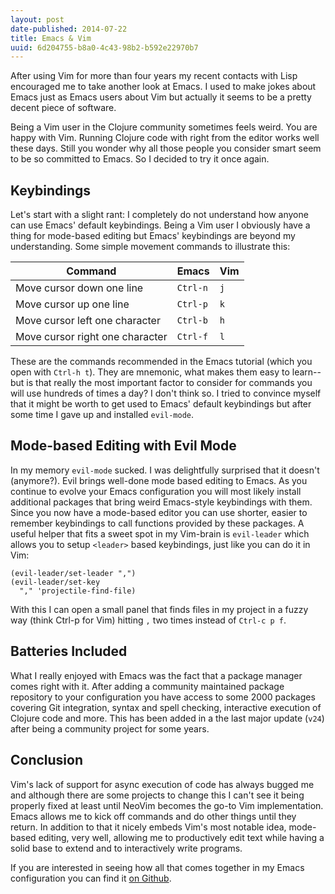 ```yaml
---
layout: post
date-published: 2014-07-22
title: Emacs & Vim
uuid: 6d204755-b8a0-4c43-98b2-b592e22970b7
---
```


After using Vim for more than four years my recent contacts with Lisp
encouraged me to take another look at Emacs. I used to make jokes
about Emacs just as Emacs users about Vim but actually it seems to be
a pretty decent piece of software.

Being a Vim user in the Clojure community sometimes feels weird. You
are happy with Vim. Running Clojure code with right from the editor
works well these days. Still you wonder why all those people you
consider smart seem to be so committed to Emacs. So I decided to try
it once again.

## Keybindings

Let's start with a slight rant: I completely do not understand how
anyone can use Emacs' default keybindings.  Being a Vim user I
obviously have a thing for mode-based editing but Emacs' keybindings
are beyond my understanding. Some simple movement commands to
illustrate this:

Command | Emacs | Vim
--- | --- | ---
Move cursor down one line | `Ctrl-n` | `j`
Move cursor up one line | `Ctrl-p` | `k`
Move cursor left one character | `Ctrl-b` | `h`
Move cursor right one character | `Ctrl-f` | `l`

These are the commands recommended in the Emacs tutorial (which you
open with `Ctrl-h t`). They are mnemonic, what makes them easy to
learn--but is that really the most important factor to consider for
commands you will use hundreds of times a day? I don't think so. I
tried to convince myself that it might be worth to get used to Emacs'
default keybindings but after some time I gave up and installed
`evil-mode`.

## Mode-based Editing with Evil Mode

In my memory `evil-mode` sucked. I was delightfully surprised that it
doesn't (anymore?). Evil brings well-done mode based editing to
Emacs. As you continue to evolve your Emacs configuration you will
most likely install additional packages that bring weird Emacs-style
keybindings with them. Since you now have a mode-based editor you can
use shorter, easier to remember keybindings to call functions provided
by these packages. A useful helper that fits a sweet spot in my
Vim-brain is `evil-leader` which allows you to setup `<leader>` based
keybindings, just like you can do it in Vim:

    (evil-leader/set-leader ",")
    (evil-leader/set-key
      "," 'projectile-find-file)

With this I can open a small panel that finds files in my project in a
fuzzy way (think Ctrl-p for Vim) hitting `,` two times instead of
`Ctrl-c p f`.

## Batteries Included

What I really enjoyed with Emacs was the fact that a package manager
comes right with it. After adding a community maintained package
repository to your configuration you have access to some 2000 packages
covering Git integration, syntax and spell checking, interactive
execution of Clojure code and more. This has been added in a the last
major update (`v24`) after being a community project for some years.

## Conclusion

Vim's lack of support for async execution of code has always bugged me
and although there are some projects to change this I can't see it
being properly fixed at least until NeoVim becomes the go-to Vim
implementation. Emacs allows me to kick off commands and do other
things until they return. In addition to that it nicely embeds Vim's
most notable idea, mode-based editing, very well, allowing me to
productively edit text while having a solid base to extend and to
interactively write programs.

If you are interested in seeing how all that comes together in my
Emacs configuration you can find it
[on Github](https://github.com/martinklepsch/dotfiles/blob/master/emacs.d/init.el).
